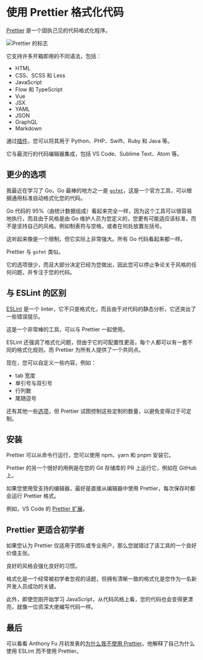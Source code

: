 # 使用 Prettier 格式化代码

[Prettier](https://prettier.io/) 是一个固执己见的代码格式化程序。

![Prettier 的标志](https://camo.githubusercontent.com/81ead5bb324aa1fda40ca50d59979442f87c1d559bfad2018ed02c8a0b9c1f40/68747470733a2f2f756e706b672e636f6d2f70726574746965722d6c6f676f40312e302e332f696d616765732f70726574746965722d62616e6e65722d6c696768742e737667)

它支持许多开箱即用的不同语法，包括：

- HTML
- CSS、SCSS 和 Less
- JavaScript
- Flow 和 TypeScript
- Vue
- JSX
- YAML
- JSON
- GraphQL
- Markdown

通过[插件](https://prettier.io/docs/en/plugins.html)，您可以将其用于 Python、PHP、Swift、Ruby 和 Java 等。

它与最流行的代码编辑器集成，包括 VS Code、Sublime Text、Atom 等。

## 更少的选项

我最近在学习了 Go，Go 最棒的地方之一是 [`gofmt`](https://pkg.go.dev/cmd/gofmt)，这是一个官方工具，可以根据通用标准自动格式化您的代码。

Go 代码的 95%（由统计数据组成）看起来完全一样，因为这个工具可以很容易地执行，而且由于风格是由 Go 维护人员为您定义的，您更有可能适应该标准，而不是坚持自己的风格。例如制表符与空格，或者在何处放置左括号。

这听起来像是一个限制，但它实际上非常强大。所有 Go 代码看起来都一样。

Prettier 与 `gofmt` 类似。

它的选项很少，而且大部分决定已经为您做出，因此您可以停止争论关于风格的任何问题，并专注于您的代码。

## 与 ESLint 的区别

[ESLint](https://eslint.org/) 是一个 linter，它不只是格式化，而且由于对代码的静态分析，它还突出了一些错误提示。

这是一个非常棒的工具，可以与 Prettier 一起使用。

ESLint 还强调了格式化问题，但由于它的可配置性更高，每个人都可以有一套不同的格式化规则。而 Prettier 为所有人提供了一个共同点。

现在，您可以自定义一些内容，例如：

- tab 宽度
- 单引号与双引号
- 行列数
- 尾随逗号

还有其他一些[选项](https://prettier.io/docs/en/options.html)，但 Prettier 试图控制这些定制的数量，以避免变得过于可定制。

## 安装

Prettier 可以从命令行运行，您可以使用 npm、yarn 和 pnpm 安装它。

Prettier 的另一个很好的用例是在您的 Git 存储库的 PR 上运行它，例如在 GitHub 上。

如果您使用受支持的编辑器，最好是直接从编辑器中使用 Prettier，每次保存时都会运行 Prettier 格式。

例如，VS Code 的 [Prettier 扩展](https://marketplace.visualstudio.com/items?itemName=esbenp.prettier-vscode)。

## Prettier 更适合初学者

如果您认为 Prettier 仅适用于团队或专业用户，那么您就错过了该工具的一个良好价值主张。

良好的风格会强化良好的习惯。

格式化是一个经常被初学者忽视的话题，但拥有清晰一致的格式化是您作为一名新开发人员成功的关键。

此外，即使您刚开始学习 JavaScript，从代码风格上看，您的代码也会变得更漂亮，就像一位资深大佬编写代码一样。

## 最后

可以看看 Anthony Fu 月初发表的[为什么我不使用 Prettier](https://zhuanlan.zhihu.com/p/572527461)。他解释了自己为什么使用 ESLint 而不使用 Prettier。
